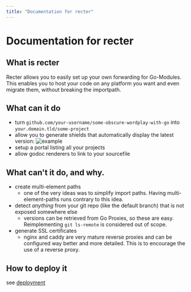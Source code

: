 ```yaml
---
title: "Documentation for recter"
---
```


# Documentation for recter

## What is recter

Recter allows you to easily set up your own forwarding for Go-Modules. This
enables you to host your code on any platform you want and even migrate them,
without breaking the importpath.

## What can it do

- turn `github.com/your-username/some-obscure-wordplay-with-go` into
  `your.domain.tld/some-project`
- allow you to generate shields that automatically display the latest version:
  ![example](https://img.shields.io/badge/dynamic/json?color=green&label=Version&query=%24.latest_version&url=https%3A%2F%2Fmpldr.codes%2Frecter%2Fapi%2Fversions%2Flatest&style=flat-square&logo=git&color=F05032)
- setup a portal listing all your projects
- allow godoc renderers to link to your sourcefile

## What can't it do, and why.

- create multi-element paths
	- one of the very ideas was to simplify import paths. Having
	  multi-element-paths runs contrary to this idea.
- detect *anything* from your git repo (like the default branch) that is not
  exposed somewhere else
	- versions can be retrieved from Go Proxies, so these are easy.
	  Reimplementing `git ls-remote` is considered out of scope.
- generate SSL certificates
	- nginx and caddy are very mature reverse proxies and can be configured
	  way better and more detailed. This is to encourage the use of a
	  reverse proxy.

## How to deploy it

see [deployment](./deployment.md)
